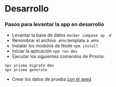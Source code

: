 # Desarrollo

### Pasos para levantar la app en desarrollo
- Levantar la base de datos ```docker compose up -d```
- Renombrar el archivo .env.template a .env
- Instalar los modulos de Node ```npm install```
- Iniciar la aplicación ```npm run dev```
- Ejecutar los siguientes comandos de Prisma:
```
npx prisma migrate dev
npx prisma generate
```
- Crear los datos de prueba [con el seed](localhost:3000/api/seed)
